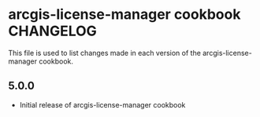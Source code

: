 arcgis-license-manager cookbook CHANGELOG
=================================

This file is used to list changes made in each version of the arcgis-license-manager cookbook.

5.0.0
-----

- Initial release of arcgis-license-manager cookbook
